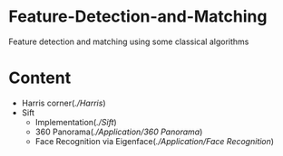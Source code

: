 # Feature-Detection-and-Matching
Feature detection and matching using some classical algorithms

# Content
- Harris corner(*./Harris*)
- Sift
	- Implementation(*./Sift*)
	- 360 Panorama(*./Application/360 Panorama*)
	- Face Recognition via Eigenface(*./Application/Face Recognition*)